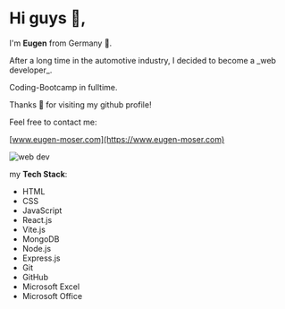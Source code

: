 # Hi guys 👋,

I'm **Eugen** from Germany 🍻.
<p>After a long time in the automotive industry, I decided to become a _web developer_.</p>

Coding-Bootcamp in fulltime.



Thanks 🖤 for visiting my github profile!

Feel free to contact me:

[www.eugen-moser.com](https://www.eugen-moser.com)

![web dev](https://media.giphy.com/media/L8K62iTDkzGX6/giphy.gif)

my **Tech Stack**: 
* HTML
* CSS
* JavaScript
* React.js
* Vite.js
* MongoDB
* Node.js
* Express.js
* Git
* GitHub
* Microsoft Excel
* Microsoft Office


